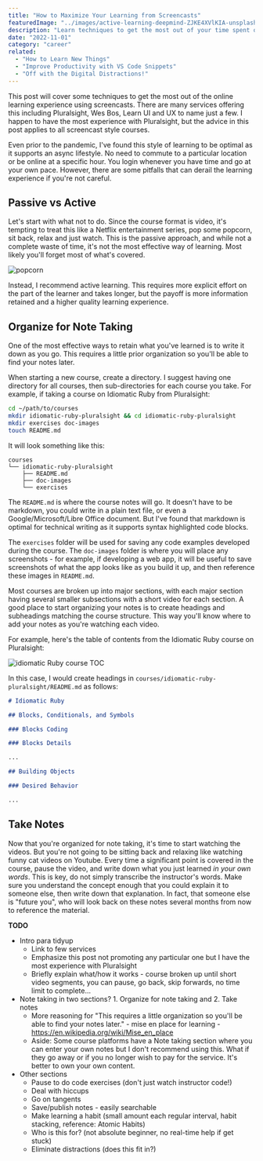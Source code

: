 ```yaml
---
title: "How to Maximize Your Learning from Screencasts"
featuredImage: "../images/active-learning-deepmind-ZJKE4XVlKIA-unsplash.jpg"
description: "Learn techniques to get the most out of your time spent online learning with screencasts."
date: "2022-11-01"
category: "career"
related:
  - "How to Learn New Things"
  - "Improve Productivity with VS Code Snippets"
  - "Off with the Digital Distractions!"
---
```


This post will cover some techniques to get the most out of the online learning experience using screencasts. There are many services offering this including Pluralsight, Wes Bos, Learn UI and UX to name just a few. I happen to have the most experience with Pluralsight, but the advice in this post applies to all screencast style courses.

Even prior to the pandemic, I've found this style of learning to be optimal as it supports an async lifestyle. No need to commute to a particular location or be online at a specific hour. You login whenever you have time and go at your own pace. However, there are some pitfalls that can derail the learning experience if you're not careful.

## Passive vs Active

Let's start with what not to do. Since the course format is video, it's tempting to treat this like a Netflix entertainment series, pop some popcorn, sit back, relax and just watch. This is the passive approach, and while not a complete waste of time, it's not the most effective way of learning. Most likely you'll forget most of what's covered.

![popcorn](../images/popcorn-linus-mimietz-uWjBqbCHY7g-unsplash.jpg "popcorn")

Instead, I recommend active learning. This requires more explicit effort on the part of the learner and takes longer, but the payoff is more information retained and a higher quality learning experience.

## Organize for Note Taking

One of the most effective ways to retain what you've learned is to write it down as you go. This requires a little prior organization so you'll be able to find your notes later.

When starting a new course, create a directory. I suggest having one directory for all courses, then sub-directories for each course you take. For example, if taking a course on Idiomatic Ruby from Pluralsight:

```bash
cd ~/path/to/courses
mkdir idiomatic-ruby-pluralsight && cd idiomatic-ruby-pluralsight
mkdir exercises doc-images
touch README.md
```

It will look something like this:

```
courses
└── idiomatic-ruby-pluralsight
    ├── README.md
    ├── doc-images
    └── exercises
```

The `README.md` is where the course notes will go. It doesn't have to be markdown, you could write in a plain text file, or even a Google/Microsoft/Libre Office document. But I've found that markdown is optimal for technical writing as it supports syntax highlighted code blocks.

The `exercises` folder will be used for saving any code examples developed during the course. The `doc-images` folder is where you will place any screenshots - for example, if developing a web app, it will be useful to save screenshots of what the app looks like as you build it up, and then reference these images in `README.md`.

Most courses are broken up into major sections, with each major section having several smaller subsections with a short video for each section. A good place to start organizing your notes is to create headings and subheadings matching the course structure. This way you'll know where to add your notes as you're watching each video.

For example, here's the table of contents from the Idiomatic Ruby course on Pluralsight:

![idiomatic Ruby course TOC](../images/idiomatic-ruby-course-toc.png "idiomatic Ruby course TOC")

In this case, I would create headings in `courses/idiomatic-ruby-pluralsight/README.md` as follows:

```markdown
# Idiomatic Ruby

## Blocks, Conditionals, and Symbols

### Blocks Coding

### Blocks Details

...

## Building Objects

### Desired Behavior

...
```

## Take Notes

Now that you're organized for note taking, it's time to start watching the videos. But you're not going to be sitting back and relaxing like watching funny cat videos on Youtube. Every time a significant point is covered in the course, pause the video, and write down what you just learned *in your own words*. This is key, do not simply transcribe the instructor's words. Make sure you understand the concept enough that you could explain it to someone else, then write down that explanation. In fact, that someone else is "future you", who will look back on these notes several months from now to reference the material.

**TODO**

- Intro para tidyup
  - Link to few services
  - Emphasize this post not promoting any particular one but I have the most experience with Pluralsight
  - Briefly explain what/how it works - course broken up until short video segments, you can pause, go back, skip forwards, no time limit to complete...
- Note taking in two sections? 1. Organize for note taking and 2. Take notes
  - More reasoning for "This requires a little organization so you'll be able to find your notes later." - mise en place for learning - https://en.wikipedia.org/wiki/Mise_en_place
  - Aside: Some course platforms have a Note taking section where you can enter your own notes but I don't recommend using this. What if they go away or if you no longer wish to pay for the service. It's better to own your own content.
- Other sections
  - Pause to do code exercises (don't just watch instructor code!)
  - Deal with hiccups
  - Go on tangents
  - Save/publish notes - easily searchable
  - Make learning a habit (small amount each regular interval, habit stacking, reference: Atomic Habits)
  - Who is this for? (not absolute beginner, no real-time help if get stuck)
  - Eliminate distractions (does this fit in?)